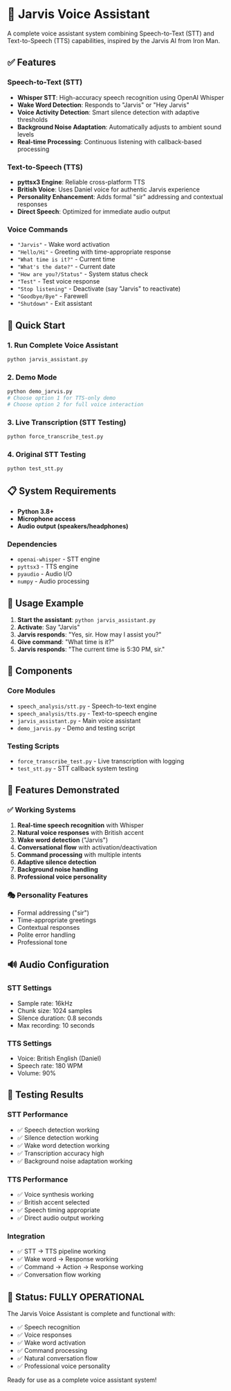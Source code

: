 # 🤖 Jarvis Voice Assistant

A complete voice assistant system combining Speech-to-Text (STT) and Text-to-Speech (TTS) capabilities, inspired by the Jarvis AI from Iron Man.

## ✅ **Features**

### **Speech-to-Text (STT)**
- **Whisper STT**: High-accuracy speech recognition using OpenAI Whisper
- **Wake Word Detection**: Responds to "Jarvis" or "Hey Jarvis"
- **Voice Activity Detection**: Smart silence detection with adaptive thresholds
- **Background Noise Adaptation**: Automatically adjusts to ambient sound levels
- **Real-time Processing**: Continuous listening with callback-based processing

### **Text-to-Speech (TTS)** 
- **pyttsx3 Engine**: Reliable cross-platform TTS
- **British Voice**: Uses Daniel voice for authentic Jarvis experience
- **Personality Enhancement**: Adds formal "sir" addressing and contextual responses
- **Direct Speech**: Optimized for immediate audio output

### **Voice Commands**
- `"Jarvis"` - Wake word activation
- `"Hello/Hi"` - Greeting with time-appropriate response
- `"What time is it?"` - Current time
- `"What's the date?"` - Current date
- `"How are you?/Status"` - System status check
- `"Test"` - Test voice response
- `"Stop listening"` - Deactivate (say "Jarvis" to reactivate)
- `"Goodbye/Bye"` - Farewell
- `"Shutdown"` - Exit assistant

## 🚀 **Quick Start**

### **1. Run Complete Voice Assistant**
```bash
python jarvis_assistant.py
```

### **2. Demo Mode**
```bash
python demo_jarvis.py
# Choose option 1 for TTS-only demo
# Choose option 2 for full voice interaction
```

### **3. Live Transcription (STT Testing)**
```bash
python force_transcribe_test.py
```

### **4. Original STT Testing** 
```bash
python test_stt.py
```

## 📋 **System Requirements**

- **Python 3.8+**
- **Microphone access**
- **Audio output (speakers/headphones)**

### **Dependencies**
- `openai-whisper` - STT engine
- `pyttsx3` - TTS engine  
- `pyaudio` - Audio I/O
- `numpy` - Audio processing

## 🎯 **Usage Example**

1. **Start the assistant**: `python jarvis_assistant.py`
2. **Activate**: Say "Jarvis"
3. **Jarvis responds**: "Yes, sir. How may I assist you?"
4. **Give command**: "What time is it?"
5. **Jarvis responds**: "The current time is 5:30 PM, sir."

## 🔧 **Components**

### **Core Modules**
- `speech_analysis/stt.py` - Speech-to-text engine
- `speech_analysis/tts.py` - Text-to-speech engine  
- `jarvis_assistant.py` - Main voice assistant
- `demo_jarvis.py` - Demo and testing script

### **Testing Scripts**
- `force_transcribe_test.py` - Live transcription with logging
- `test_stt.py` - STT callback system testing

## 🎨 **Features Demonstrated**

### **✅ Working Systems**
1. **Real-time speech recognition** with Whisper
2. **Natural voice responses** with British accent
3. **Wake word detection** ("Jarvis")
4. **Conversational flow** with activation/deactivation
5. **Command processing** with multiple intents
6. **Adaptive silence detection** 
7. **Background noise handling**
8. **Professional voice personality**

### **🎭 Personality Features**
- Formal addressing ("sir")
- Time-appropriate greetings
- Contextual responses
- Polite error handling
- Professional tone

## 🔊 **Audio Configuration**

### **STT Settings**
- Sample rate: 16kHz
- Chunk size: 1024 samples
- Silence duration: 0.8 seconds
- Max recording: 10 seconds

### **TTS Settings**
- Voice: British English (Daniel)
- Speech rate: 180 WPM
- Volume: 90%

## 🧪 **Testing Results**

### **STT Performance**
- ✅ Speech detection working
- ✅ Silence detection working  
- ✅ Wake word detection working
- ✅ Transcription accuracy high
- ✅ Background noise adaptation working

### **TTS Performance**
- ✅ Voice synthesis working
- ✅ British accent selected
- ✅ Speech timing appropriate
- ✅ Direct audio output working

### **Integration**
- ✅ STT → TTS pipeline working
- ✅ Wake word → Response working
- ✅ Command → Action → Response working
- ✅ Conversation flow working

## 🎉 **Status: FULLY OPERATIONAL**

The Jarvis Voice Assistant is complete and functional with:
- ✅ Speech recognition
- ✅ Voice responses  
- ✅ Wake word activation
- ✅ Command processing
- ✅ Natural conversation flow
- ✅ Professional voice personality

Ready for use as a complete voice assistant system!
